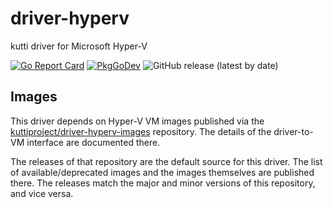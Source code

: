 # driver-hyperv

kutti driver for Microsoft Hyper-V

[![Go Report Card](https://goreportcard.com/badge/github.com/kuttiproject/driver-hyperv)](https://goreportcard.com/report/github.com/kuttiproject/driver-hyperv)
[![PkgGoDev](https://pkg.go.dev/badge/github.com/kuttiproject/driver-hyperv)](https://pkg.go.dev/github.com/kuttiproject/driver-hyperv)
![GitHub release (latest by date)](https://img.shields.io/github/v/release/kuttiproject/driver-hyperv?include_prereleases)

## Images

This driver depends on Hyper-V VM images published via the [kuttiproject/driver-hyperv-images](https://github.com/kuttiproject/driver-hyperv-images) repository. The details of the driver-to-VM interface are documented there.

The releases of that repository are the default source for this driver. The list of available/deprecated images and the images themselves are published there. The releases match the major and minor versions of this repository, and vice versa.

